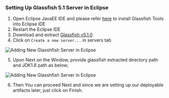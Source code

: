 ### Setting Up Glassfish 5.1 Server in Eclipse

1. Open Eclipse JavaEE IDE and please refer [here](https://download.eclipse.org/glassfish-tools/1.0.1/repository/) to install Glassfish Tools into Eclipse IDE
2. Restart the Eclipse IDE
3. Download and extract [Glassfish v5.1.0](https://www.eclipse.org/downloads/download.php?file=/glassfish/glassfish-5.1.0.zip)
4. Click on `Create a new server...` in servers tab

![Adding New Glasshfish Server in Eclipse](https://github.com/rasika/jee-demo/raw/master/docs/images/add-new-server.png)

5. Upon Next on the Window, provide glassfish extracted directory path and JDK1.8 path as below;

![Adding New Glasshfish Server in Eclipse](https://github.com/rasika/jee-demo/raw/master/docs/images/new-glassfish-server2.png)

6. Then You can proceed Next and since we are setting up our deployable artifacts later, just click on Finish.
